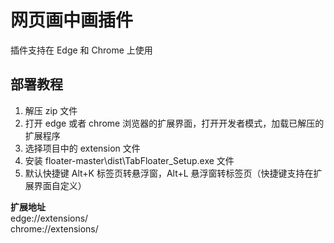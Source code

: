 # 网页画中画插件

插件支持在 Edge 和 Chrome 上使用

## 部署教程

1. 解压 zip 文件
2. 打开 edge 或者 chrome 浏览器的扩展界面，打开开发者模式，加载已解压的扩展程序
3. 选择项目中的 extension 文件
4. 安装 floater-master\dist\TabFloater_Setup.exe 文件
5. 默认快捷键 Alt+K 标签页转悬浮窗，Alt+L 悬浮窗转标签页（快捷键支持在扩展界面自定义）

**扩展地址**</br>
edge://extensions/ </br>
chrome://extensions/
